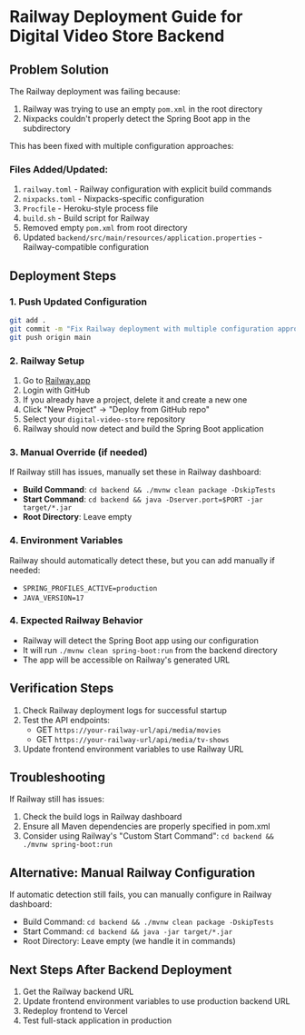 # Railway Deployment Guide for Digital Video Store Backend

## Problem Solution
The Railway deployment was failing because:
1. Railway was trying to use an empty `pom.xml` in the root directory
2. Nixpacks couldn't properly detect the Spring Boot app in the subdirectory

This has been fixed with multiple configuration approaches:

### Files Added/Updated:
1. `railway.toml` - Railway configuration with explicit build commands
2. `nixpacks.toml` - Nixpacks-specific configuration
3. `Procfile` - Heroku-style process file
4. `build.sh` - Build script for Railway
5. Removed empty `pom.xml` from root directory
6. Updated `backend/src/main/resources/application.properties` - Railway-compatible configuration

## Deployment Steps

### 1. Push Updated Configuration
```bash
git add .
git commit -m "Fix Railway deployment with multiple configuration approaches"
git push origin main
```

### 2. Railway Setup
1. Go to [Railway.app](https://railway.app/)
2. Login with GitHub
3. If you already have a project, delete it and create a new one
4. Click "New Project" → "Deploy from GitHub repo"
5. Select your `digital-video-store` repository
6. Railway should now detect and build the Spring Boot application

### 3. Manual Override (if needed)
If Railway still has issues, manually set these in Railway dashboard:
- **Build Command**: `cd backend && ./mvnw clean package -DskipTests`
- **Start Command**: `cd backend && java -Dserver.port=$PORT -jar target/*.jar`
- **Root Directory**: Leave empty

### 4. Environment Variables
Railway should automatically detect these, but you can add manually if needed:
- `SPRING_PROFILES_ACTIVE=production`
- `JAVA_VERSION=17`

### 4. Expected Railway Behavior
- Railway will detect the Spring Boot app using our configuration
- It will run `./mvnw clean spring-boot:run` from the backend directory
- The app will be accessible on Railway's generated URL

## Verification Steps
1. Check Railway deployment logs for successful startup
2. Test the API endpoints:
   - GET `https://your-railway-url/api/media/movies`
   - GET `https://your-railway-url/api/media/tv-shows`
3. Update frontend environment variables to use Railway URL

## Troubleshooting
If Railway still has issues:
1. Check the build logs in Railway dashboard
2. Ensure all Maven dependencies are properly specified in pom.xml
3. Consider using Railway's "Custom Start Command": `cd backend && ./mvnw spring-boot:run`

## Alternative: Manual Railway Configuration
If automatic detection still fails, you can manually configure in Railway dashboard:
- Build Command: `cd backend && ./mvnw clean package -DskipTests`
- Start Command: `cd backend && java -jar target/*.jar`
- Root Directory: Leave empty (we handle it in commands)

## Next Steps After Backend Deployment
1. Get the Railway backend URL
2. Update frontend environment variables to use production backend URL
3. Redeploy frontend to Vercel
4. Test full-stack application in production
